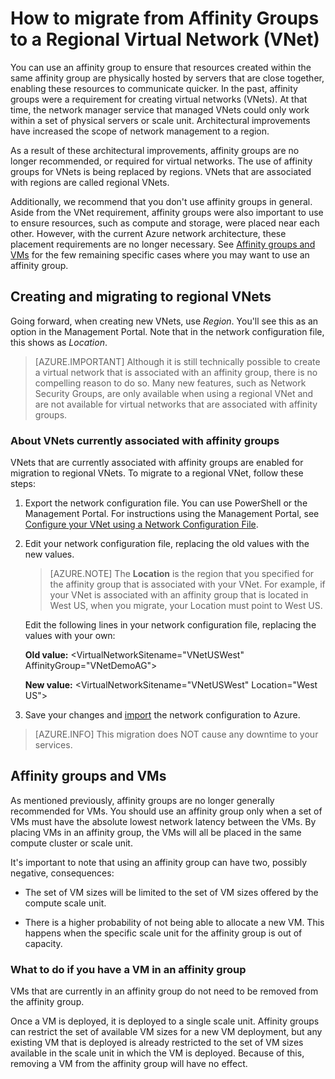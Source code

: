 <properties 
   pageTitle="How to migrate from Affinity Groups to a Regional Virtual Network (VNet)"
   description="Learn how to migrate from affinity groups to regional vnets"
   services="virtual-network"
   documentationCenter="na"
   authors="telmosampaio"
   manager="carmonm"
   editor="tysonn" />
<tags 
   ms.service="virtual-network"
   ms.devlang="na"
   ms.topic="article"
   ms.tgt_pltfrm="na"
   ms.workload="infrastructure-services"
   ms.date="12/11/2015"
   ms.author="telmos" />

# How to migrate from Affinity Groups to a Regional Virtual Network (VNet)

You can use an affinity group to ensure that resources created within the same affinity group are physically hosted by servers that are close together, enabling these resources to communicate quicker. In the past, affinity groups were a requirement for creating virtual networks (VNets). At that time, the network manager service that managed VNets could only work within a set of physical servers or scale unit. Architectural improvements have increased the scope of network management to a region.

As a result of these architectural improvements, affinity groups are no longer recommended, or required for virtual networks. The use of affinity groups for VNets is being replaced by regions. VNets that are associated with regions are called regional VNets.

Additionally, we recommend that you don't use affinity groups in general. Aside from the VNet requirement, affinity groups were also important to use to ensure resources, such as compute and storage, were placed near each other. However, with the current Azure network architecture, these placement requirements are no longer necessary. See [Affinity groups and VMs](#Affinity-groups-and-VMs) for the few remaining specific cases where you may want to use an affinity group.

## Creating and migrating to regional VNets

Going forward, when creating new VNets, use *Region*. You'll see this as an option in the Management Portal. Note that in the network configuration file, this shows as *Location*.

>[AZURE.IMPORTANT] Although it is still technically possible to create a virtual network that is associated with an affinity group, there is no compelling reason to do so. Many new features, such as Network Security Groups, are only available when using a regional VNet and are not available for virtual networks that are associated with affinity groups.

### About VNets currently associated with affinity groups

VNets that are currently associated with affinity groups are enabled for migration to regional VNets. To migrate to a regional VNet, follow these steps:

1. Export the network configuration file. You can use PowerShell or the Management Portal. For instructions using the Management Portal, see [Configure your VNet using a Network Configuration File](../virtual-networks-using-network-configuration-file/).

1. Edit your network configuration file, replacing the old values with the new values. 

    > [AZURE.NOTE] The **Location** is the region that you specified for the affinity group that is associated with your VNet. For example, if your VNet is associated with an affinity group that is located in West US, when you migrate, your Location must point to West US. 
    
    Edit the following lines in your network configuration file, replacing the values with your own: 

    **Old value:** \<VirtualNetworkSitename="VNetUSWest" AffinityGroup="VNetDemoAG"\> 

    **New value:** \<VirtualNetworkSitename="VNetUSWest" Location="West US"\>

1. Save your changes and [import](../virtual-networks-using-network-configuration-file/) the network configuration to Azure.

>[AZURE.INFO] This migration does NOT cause any downtime to your services.

## Affinity groups and VMs

As mentioned previously, affinity groups are no longer generally recommended for VMs. You should use an affinity group only when a set of VMs must have the absolute lowest network latency between the VMs. By placing VMs in an affinity group, the VMs will all be placed in the same compute cluster or scale unit.

It's important to note that using an affinity group can have two, possibly negative, consequences:

- The set of VM sizes will be limited to the set of VM sizes offered by the compute scale unit.

- There is a higher probability of not being able to allocate a new VM. This happens when the specific scale unit for the affinity group is out of capacity.

### What to do if you have a VM in an affinity group

VMs that are currently in an affinity group do not need to be removed from the affinity group.

Once a VM is deployed, it is deployed to a single scale unit. Affinity groups can restrict the set of available VM sizes for a new VM deployment, but any existing VM that is deployed is already restricted to the set of VM sizes available in the scale unit in which the VM is deployed. Because of this, removing a VM from the affinity group will have no effect.
 

